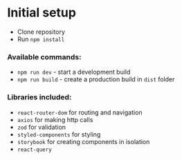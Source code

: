# Initial setup

- Clone repository
- Run `npm install`

### Available commands:
- `npm run dev` - start a development build
- `npm run build` - create a production build in `dist` folder

### Libraries included:
- `react-router-dom` for routing and navigation
- `axios` for making http calls
- `zod` for validation
- `styled-components` for styling
- `storybook` for creating components in isolation
- `react-query`

